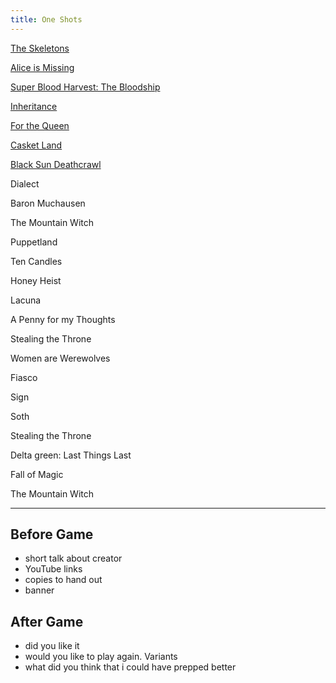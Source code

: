 ```yaml
---
title: One Shots
---
```


[The Skeletons](./the_skeletons)

[Alice is Missing](./alice_is_missing)

[Super Blood Harvest: The Bloodship](./super_blood_harvest_the_bloodship)

[Inheritance](./inheritance)

[For the Queen](./for_the_queen)

[Casket Land](./casket_land)

[Black Sun Deathcrawl](./black_sun_deathcrawl)

Dialect

Baron Muchausen

The Mountain Witch

Puppetland

Ten Candles

Honey Heist

Lacuna

A Penny for my Thoughts

Stealing the Throne

Women are Werewolves

Fiasco

Sign

Soth

Stealing the Throne

Delta green: Last Things Last

Fall of Magic

The Mountain Witch

---

## Before Game

- short talk about creator
- YouTube links
- copies to hand out
- banner

## After Game 

- did you like it
- would you like to play again. Variants
- what did you think that i could have prepped better
